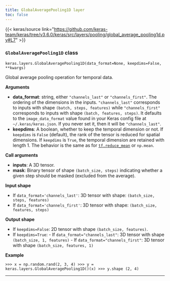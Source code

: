 ```yaml
---
title: GlobalAveragePooling1D layer
toc: false
---
```


{{< keras/source link="https://github.com/keras-team/keras/tree/v3.6.0/keras/src/layers/pooling/global_average_pooling1d.py#L7" >}}

### `GlobalAveragePooling1D` class

`keras.layers.GlobalAveragePooling1D(data_format=None, keepdims=False, **kwargs)`

Global average pooling operation for temporal data.

**Arguments**

- **data_format**: string, either `"channels_last"` or `"channels_first"`. The ordering of the dimensions in the inputs. `"channels_last"` corresponds to inputs with shape `(batch, steps, features)` while `"channels_first"` corresponds to inputs with shape `(batch, features, steps)`. It defaults to the `image_data_format` value found in your Keras config file at `~/.keras/keras.json`. If you never set it, then it will be `"channels_last"`.
- **keepdims**: A boolean, whether to keep the temporal dimension or not. If `keepdims` is `False` (default), the rank of the tensor is reduced for spatial dimensions. If `keepdims` is `True`, the temporal dimension are retained with length 1. The behavior is the same as for [`tf.reduce_mean`](https://www.tensorflow.org/api_docs/python/tf/reduce_mean) or `np.mean`.

**Call arguments**

- **inputs**: A 3D tensor.
- **mask**: Binary tensor of shape `(batch_size, steps)` indicating whether a given step should be masked (excluded from the average).

**Input shape**

- If `data_format='channels_last'`: 3D tensor with shape: `(batch_size, steps, features)`
- If `data_format='channels_first'`: 3D tensor with shape: `(batch_size, features, steps)`

**Output shape**

- If `keepdims=False`: 2D tensor with shape `(batch_size, features)`.
- If `keepdims=True`: - If `data_format="channels_last"`: 3D tensor with shape `(batch_size, 1, features)` - If `data_format="channels_first"`: 3D tensor with shape `(batch_size, features, 1)`

**Example**

`>>> x = np.random.rand(2, 3, 4) >>> y = keras.layers.GlobalAveragePooling1D()(x) >>> y.shape (2, 4)`

---
